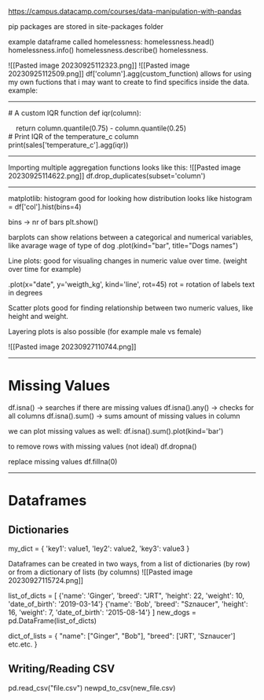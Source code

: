 https://campus.datacamp.com/courses/data-manipulation-with-pandas

pip packages are stored in site-packages folder

example dataframe called homelessness:
homelessness.head()
homelessness.info()
homelessness.describe()
homelessness.

![[Pasted image 20230925112323.png]]
![[Pasted image 20230925112509.png]]
df['column'].agg(custom_function)
allows for using my own fuctions that i may want to create to find specifics inside the data. example:
*********************
# A custom IQR function
def iqr(column):

    return column.quantile(0.75) - column.quantile(0.25)
# Print IQR of the temperature_c column
print(sales['temperature_c'].agg(iqr))

***********************
Importing multiple aggregation functions looks like this:
![[Pasted image 20230925114622.png]]
df.drop_duplicates(subset='column')


-----------------------------
matplotlib:
histogram good for looking how distribution looks like
histogram = df['col'].hist(bins=4)

bins -> nr of bars
plt.show()

barplots can show relations between a categorical and numerical variables, like avarage wage of type of dog
.plot(kind="bar", title="Dogs names")

Line plots:
good for visualing changes in numeric value over time. (weight over time for example)

.plot(x="date", y='weigth_kg', kind='line', rot=45)
rot = rotation of labels text in degrees

Scatter plots good for finding relationship between two numeric values, like height and weight.

Layering plots is also possible (for example male vs female)

![[Pasted image 20230927110744.png]]

--------------

<h1>Missing Values </h1>
df.isna() -> searches if there are missing values
df.isna().any() -> checks for all columns
df.isna().sum() -> sums amount of missing values in column

we can plot missing values as well:
df.isna().sum().plot(kind='bar')

to remove rows with missing values (not ideal) 
df.dropna()

replace missing values 
df.fillna(0)

------------------------------
<h1>Dataframes</h1>
<h2>Dictionaries</h2>
my_dict = {
	'key1': value1,
	'ley2': value2,
	'key3': value3
}

Dataframes can be created in two ways, from a list of dictionaries (by row) or from a dictionary of lists (by columns)
![[Pasted image 20230927115724.png]]

list_of_dicts = [
	{'name': 'Ginger', 'breed': "JRT", 'height': 22, 'weight': 10, 'date_of_birth': '2019-03-14'}
	{'name': 'Bob', 'breed': "Sznaucer", 'height': 16, 'weight': 7, 'date_of_birth': '2015-08-14'}
]
new_dogs = pd.DataFrame(list_of_dicts)

dict_of_lists = {
	"name": ["Ginger", "Bob"],
	"breed": ['JRT', 'Sznaucer']
	etc.etc.
}

<h2>Writing/Reading CSV</h2>
pd.read_csv("file.csv")
newpd_to_csv(new_file.csv)